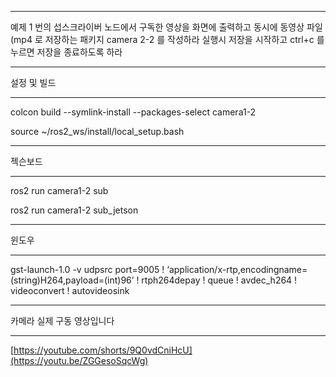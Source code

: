 ***

예제 1 번의 섭스크라이버 노드에서 구독한 영상을 화면에 출력하고
동시에 동영상 파일 (mp4 로 저장하는 패키지 camera 2-2 를 작성하라
실행시 저장을 시작하고 ctrl+c 를 누르면 저장을 종료하도록 하라

***

설정 및 빌드

***

colcon build --symlink-install --packages-select camera1-2

source ~/ros2_ws/install/local_setup.bash

***

젝슨보드

***

ros2 run camera1-2 sub

ros2 run camera1-2 sub_jetson

***

윈도우

***

gst-launch-1.0 -v udpsrc port=9005 ! ‘application/x-rtp,encodingname=(string)H264,payload=(int)96’ ! rtph264depay ! queue ! avdec_h264 ! videoconvert ! autovideosink

***

카메라 실제 구동 영상입니다

***

[https://youtube.com/shorts/9Q0vdCniHcU](https://youtu.be/ZGGesoSqcWg)
